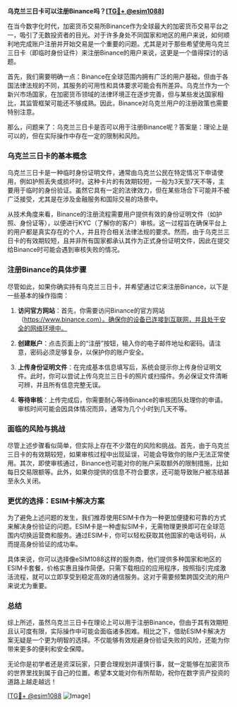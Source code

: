 **乌克兰三日卡可以注册Binance吗？[[TG💪+ @esim1088](https://t.me/s/esim1088)]**

在当今数字化时代，加密货币交易所Binance作为全球最大的加密货币交易平台之一，吸引了无数投资者的目光。对于许多身处不同国家和地区的用户来说，如何顺利地完成账户注册并开始交易是一个重要的问题。尤其是对于那些希望使用乌克兰三日卡（即临时身份证件）来注册Binance的用户来说，这更是一个值得探讨的话题。

首先，我们需要明确一点：Binance在全球范围内拥有广泛的用户基础，但由于各国法律法规的不同，其服务的可用性和具体要求可能会有所差异。乌克兰作为一个新兴市场国家，在加密货币领域的法律环境正在逐步完善，但与某些发达国家相比，其监管框架可能还不够成熟。因此，Binance对乌克兰用户的注册政策也需要特别注意。

那么，问题来了：乌克兰三日卡是否可以用于注册Binance呢？答案是：理论上是可以的，但在实际操作中存在一定的限制和风险。

### 乌克兰三日卡的基本概念

乌克兰三日卡是一种临时身份证明文件，通常由乌克兰公民在特定情况下申请使用，例如护照丢失或损坏时。这种卡片的有效期较短，一般为3天至7天不等，主要用于临时的身份验证。虽然它具有一定的法律效力，但在某些场合下可能并不被广泛接受，尤其是在涉及金融服务和国际交易的场景中。

从技术角度来看，Binance的注册流程需要用户提供有效的身份证明文件（如护照、身份证等），以便进行KYC（了解你的客户）审核。这一过程旨在确保平台上的用户都是真实存在的个人，并且符合相关法律法规的要求。然而，由于乌克兰三日卡的有效期较短，且并非所有国家都承认其作为正式身份证明文件，因此在提交给Binance时可能会遇到审核失败的情况。

### 注册Binance的具体步骤

尽管如此，如果你确实持有乌克兰三日卡，并希望通过它来注册Binance，以下是一些基本的操作指南：

1. **访问官方网站**：首先，你需要访问Binance的官方网站（https://www.binance.com）。确保你的设备已连接到互联网，并且处于安全的网络环境中。

2. **创建账户**：点击页面上的“注册”按钮，输入你的电子邮件地址和密码。请注意，密码必须足够复杂，以保护你的账户安全。

3. **上传身份证明文件**：在完成基本信息填写后，系统会提示你上传身份证明文件。此时，你可以尝试上传乌克兰三日卡的照片或扫描件。务必保证文件清晰可辨，并且所有信息完整无误。

4. **等待审核**：上传完成后，你需要耐心等待Binance的审核团队处理你的申请。审核时间可能会因具体情况而异，通常为几个小时到几天不等。

### 面临的风险与挑战

尽管上述步骤看似简单，但实际上存在不少潜在的风险和挑战。首先，由于乌克兰三日卡的有效期较短，如果审核过程中出现延误，可能会导致你的账户无法正常使用。其次，即使审核通过，Binance也可能对你的账户采取额外的限制措施，比如每日交易限额等。此外，如果你提供的信息不符合要求，还可能导致账户被冻结甚至永久关闭。

### 更优的选择：ESIM卡解决方案

为了避免上述问题的发生，我们推荐使用ESIM卡作为一种更加便捷和可靠的方式来解决身份验证的问题。ESIM卡是一种虚拟SIM卡，无需物理更换即可在全球范围内切换运营商和服务。通过ESIM卡，你可以轻松获取其他国家的电话号码，从而提高身份验证的成功率。

具体来说，你可以选择像eSIM1088这样的服务商，他们提供多种国家和地区的ESIM卡套餐，价格实惠且操作简便。只需下载相应的应用程序，按照指引完成激活流程，就可以立即享受到稳定高效的通信服务。这对于需要频繁跨国交流的用户来说尤为重要。

### 总结

综上所述，虽然乌克兰三日卡在理论上可以用于注册Binance，但由于其有效期短且认可度有限，实际操作中可能会面临诸多困难。相比之下，借助ESIM卡解决方案无疑是一个更为明智的选择。不仅能够有效规避身份验证失败的风险，还能为你带来更多的便利和安全保障。

无论你是初学者还是资深玩家，只要合理规划并谨慎行事，就一定能够在加密货币的世界里找到属于自己的位置。希望本文能对你有所帮助，祝你在数字资产投资的道路上越走越远！

[[TG💪+ @esim1088](https://t.me/s/esim1088) ![Image](https://i.postimg.cc/4NQfJmqS/Snipaste-2025-05-13-00-14-12.png)]